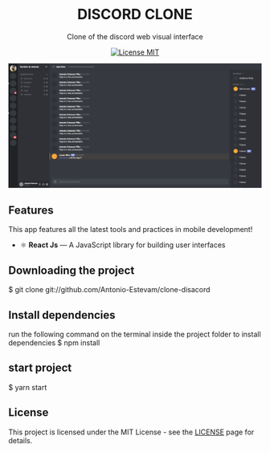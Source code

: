 
<h1 align="center">
<br>
<br>
DISCORD CLONE
</h1>

<p align="center">Clone of the discord web visual interface</p>

<p align="center">
  <a href="https://opensource.org/licenses/MIT">
    <img src="https://img.shields.io/badge/License-MIT-blue.svg" alt="License MIT">
  </a>
</p>

<center>
 <img src="./public/prit.PNG" alt="License MIT" width="600px">
</center>

## Features
[//]: # (Add the features of your project here:)
This app features all the latest tools and practices in mobile development!

- ⚛️ **React Js** — A JavaScript library for building user interfaces

 
## Downloading the project

  $ git clone git://github.com/Antonio-Estevam/clone-disacord

## Install dependencies

run the following command on the terminal inside the project folder to install dependencies
  $ npm install

## start project
  $ yarn start




## License

This project is licensed under the MIT License - see the [LICENSE](https://opensource.org/licenses/MIT) page for details.

